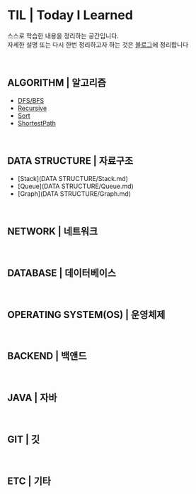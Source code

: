 # TIL | Today I Learned
스스로 학습한 내용을 정리하는 공간입니다.  
자세한 설명 또는 다시 한번 정리하고자 하는 것은 [블로그](https://seen-young.tistory.com/)에 정리합니다

<br>

## ALGORITHM | 알고리즘
- [DFS/BFS](ALGORITHM/DFS.BFS.md)
- [Recursive](ALGORITHM/Recursive.md)
- [Sort](ALGORITHM/Sort.md)
- [ShortestPath](ALGORITHM/ShortestPath.md)


<br>

## DATA STRUCTURE | 자료구조
- [Stack](DATA STRUCTURE/Stack.md)
- [Queue](DATA STRUCTURE/Queue.md)
- [Graph](DATA STRUCTURE/Graph.md)



<br>

## NETWORK | 네트워크



<br>

## DATABASE | 데이터베이스






<br>


## OPERATING SYSTEM(OS) | 운영체제




<br>

## BACKEND | 백앤드



<br>

## JAVA | 자바



<br>

## GIT | 깃



<br>

## ETC | 기타

